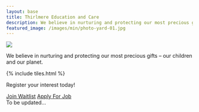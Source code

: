 ```yaml
---
layout: base
title: Thirlmere Education and Care
description: We believe in nurturing and protecting our most precious gifts – our children and our planet.
featured_image: /images/min/photo-yard-01.jpg
---
```

<section class="hero">
  <div class="hero__image" style="background-image: url({{ featured_image }})">
    <div class="hero__overlay"></div>
  </div>
  <div class="wrap">
    <img class="logo" src="/images/min/logo-education-and-care-white.png">
    <p>We believe in nurturing and protecting our most precious gifts – our children and our planet.</p>
  </div>
</section>
<section class="listing">
  <div class="wrap">
    <!-- {% include video.html %} -->
    {% include tiles.html %}
  </div>
  <section class="hero contact">
    <div class="hero__image" style="background-image: url({{ featured_image }})">
      <div class="hero__overlay"></div>
    </div>
    <div class="wrap">
      <p>Register your interest today!</p>
      <a class="button" href="{{ centre.waitlist }}">Join Waitlist</a>
      <a class="button" href="/thirlmere/apply">Apply For Job</a>
    </div>
  </section>
  <section class="hero map">
    <div class="hero__image" style="background-image: url(/images/min/map-edmondson-park.png)">To be updated...</div>
  </section>
</section>
